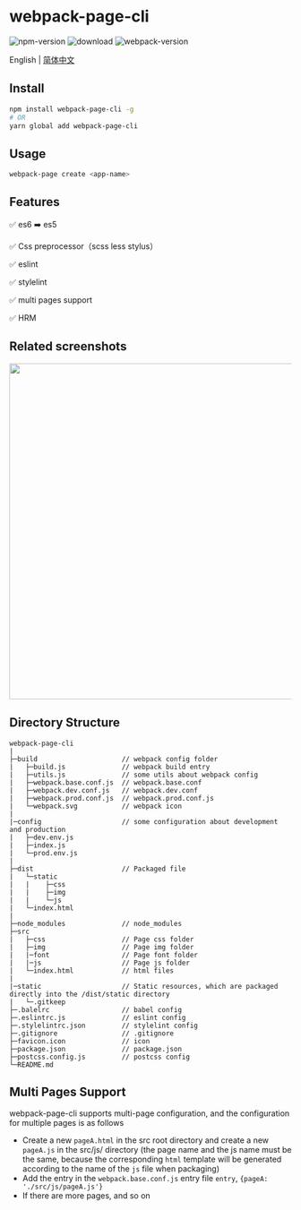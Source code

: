 # webpack-page-cli

![npm-version](https://img.shields.io/npm/v/webpack-page-cli.svg?style=flat) ![download](https://img.shields.io/npm/dm/webpack-page-cli.svg?style=flat) ![webpack-version](https://img.shields.io/badge/webpack-v4.33.0-brightgreen.svg) 

English | [简体中文](./README-zh_CN.md)

## Install

``` bash 
npm install webpack-page-cli -g 
# OR
yarn global add webpack-page-cli
```

## Usage

``` bash 
webpack-page create <app-name>
```

## Features

:white_check_mark: es6 ➡️ es5

:white_check_mark: Css preprocessor（scss less stylus）

:white_check_mark: eslint

:white_check_mark: stylelint

:white_check_mark: multi pages support

:white_check_mark: HRM

## Related screenshots

<img width=600 src='https://user-images.githubusercontent.com/20694238/58763330-d0b54600-858b-11e9-8234-53a3dd264db4.png'>

## Directory Structure
    webpack-page-cli
    |
    ├─build                     // webpack config folder
    |   ├─build.js              // webpack build entry
    |   ├─utils.js              // some utils about webpack config
    |   ├─webpack.base.conf.js  // webpack.base.conf
    |   ├─webpack.dev.conf.js   // webpack.dev.conf
    |   ├─webpack.prod.conf.js  // webpack.prod.conf.js
    |   └─webpack.svg           // webpack icon
    |
    |─config                    // some configuration about development and production
    |   ├─dev.env.js                
    |   ├─index.js             
    |   └─prod.env.js           
    |  
    ├─dist                      // Packaged file
    |   └─static
    |   |    ├─css             
    |   |    ├─img              
    |   |    └─js               
    |   └─index.html           
    |         
    ├─node_modules              // node_modules
    ├─src
    |   ├─css                   // Page css folder
    |   ├─img                   // Page img folder
    |   |─font                  // Page font folder
    |   |─js                    // Page js folder
    |   └─index.html            // html files
    |
    |─static                    // Static resources, which are packaged directly into the /dist/static directory
    |   └─.gitkeep
    ├─.balelrc                  // babel config
    ├─.eslintrc.js              // eslint config
    ├─.stylelintrc.json         // stylelint config   
    ├─.gitignore                // .gitignore
    ├─favicon.icon              // icon
    ├─package.json              // package.json
    ├─postcss.config.js         // postcss config
    └─README.md


## Multi Pages Support

webpack-page-cli supports multi-page configuration, and the configuration for multiple pages is as follows
- Create a new `pageA.html` in the src root directory and create a new `pageA.js` in the src/js/ directory (the page name and the js name must be the same, because the corresponding `html` template will be generated according to the name of the `js` file when packaging)
- Add the entry in the `webpack.base.conf.js` entry file `entry`, `{pageA: './src/js/pageA.js'}`
- If there are more pages, and so on
